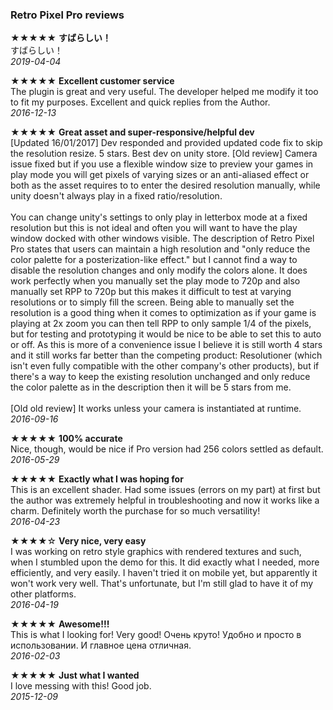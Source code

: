 ### Retro Pixel Pro reviews


★★★★★ **すばらしい！**
<br>
すばらしい！
<br>
*2019-04-04*

★★★★★ **Excellent customer service**
<br>
The plugin is great and very useful. The developer helped me modify it too to fit my purposes. Excellent and quick replies from the Author.
<br>
*2016-12-13*

★★★★★ **Great asset and super-responsive/helpful dev**
<br>
[Updated 16/01/2017] Dev responded and provided updated code fix to skip the resolution resize. 5 stars. Best dev on unity store. [Old review] Camera issue fixed but if you use a flexible window size to preview your games in play mode you will get pixels of varying sizes or an anti-aliased effect or both as the asset requires to to enter the desired resolution manually, while unity doesn't always play in a fixed ratio/resolution. 
<br><br>
You can change unity's settings to only play in letterbox mode at a fixed resolution but this is not ideal and often you will want to have the play window docked with other windows visible. The description of Retro Pixel Pro states that users can maintain a high resolution and "only reduce the color palette for a posterization-like effect." but I cannot find a way to disable the resolution changes and only modify the colors alone. It does work perfectly when you manually set the play mode to 720p and also manually set RPP to 720p but this makes it difficult to test at varying resolutions or to simply fill the screen. Being able to manually set the resolution is a good thing when it comes to optimization as if your game is playing at 2x zoom you can then tell RPP to only sample 1/4 of the pixels, but for testing and prototyping it would be nice to be able to set this to auto or off. As this is more of a convenience issue I believe it is still worth 4 stars and it still works far better than the competing product: Resolutioner (which isn't even fully compatible with the other company's other products), but if there's a way to keep the existing resolution unchanged and only reduce the color palette as in the description then it will be 5 stars from me.
<br><br>
[Old old review] It works unless your camera is instantiated at runtime.
<br>
*2016-09-16*

★★★★★ **100% accurate**
<br>
Nice, though, would be nice if Pro version had 256 colors settled as default.
<br>
*2016-05-29*

★★★★★ **Exactly what I was hoping for**
<br>
This is an excellent shader. Had some issues (errors on my part) at first but the author was extremely helpful in troubleshooting and now it works like a charm. Definitely worth the purchase for so much versatility!
<br>
*2016-04-23*

★★★★☆ **Very nice, very easy**
<br>
I was working on retro style graphics with rendered textures and such, when I stumbled upon the demo for this. It did exactly what I needed, more efficiently, and very easily. I haven't tried it on mobile yet, but apparently it won't work very well. That's unfortunate, but I'm still glad to have it of my other platforms.
<br>
*2016-04-19*

★★★★★ **Awesome!!!**
<br>
This is what I looking for! Very good! Очень круто! Удобно и просто в использовании. И главное цена отличная.
<br>
*2016-02-03*

★★★★★ **Just what I wanted**
<br>
I love messing with this! Good job.
<br>
*2015-12-09*

